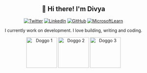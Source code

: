 <h2 align="center">👋 Hi there! I'm Divya</h2>

<div align="center">
  

[![Twitter](https://img.shields.io/badge/ZacharyHuang12-000000?logo=x&logoColor=white)](https://x.com/ZacharyHuang12)
[![LinkedIn](https://custom-icon-badges.demolab.com/badge/LinkedIn-0A66C2?logo=linkedin-white&logoColor=fff)](https://www.linkedin.com/in/divya-vadnere-a49692288/)
[![GitHub](https://img.shields.io/badge/-zachary62-181717?style=flat-square&logo=github&logoColor=white)](https://github.com/Doinggithub14)
[![MicrosoftLearn](https://img.shields.io/badge/-zachary62-181717?style=flat-square&logo=github&logoColor=white)](https://learn.microsoft.com/en-us/users/divyavadnere-9824/achievements)



</div>

<p align="center">
 I currently work on development. I love building, writing and coding.
</p>

<p align="center">
  <img src="./images/doggo-doge.gif" alt="Doggo 1" width="100" />
  <img src="./images/doggo-doge.gif" alt="Doggo 2" width="100" />
  <img src="./images/doggo-doge.gif" alt="Doggo 3" width="100" />
</p>
